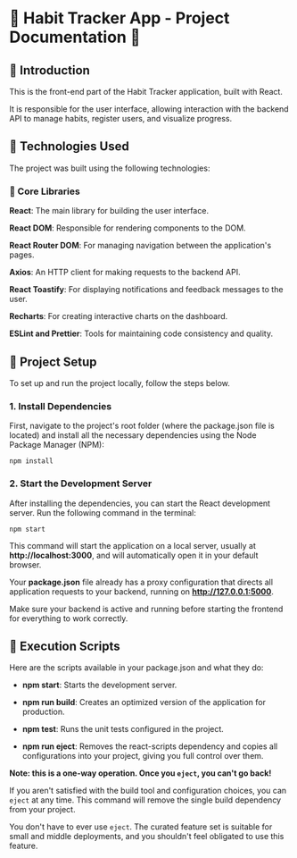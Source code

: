 # 📜 Habit Tracker App - Project Documentation 📜

## 🔷 Introduction

This is the front-end part of the Habit Tracker application, built with React.

It is responsible for the user interface, allowing interaction with the backend API to manage habits, register users, and visualize progress.

## 🔷 Technologies Used

The project was built using the following technologies:

### 🔹 Core Libraries

**React**: The main library for building the user interface.

**React DOM**: Responsible for rendering components to the DOM.

**React Router DOM**: For managing navigation between the application's pages.

**Axios**: An HTTP client for making requests to the backend API.

**React Toastify**: For displaying notifications and feedback messages to the user.

**Recharts**: For creating interactive charts on the dashboard.

**ESLint and Prettier**: Tools for maintaining code consistency and quality.

## 🔷 Project Setup

To set up and run the project locally, follow the steps below.

### 1. Install Dependencies

First, navigate to the project's root folder (where the package.json file is located) and install all the necessary dependencies using the Node Package Manager (NPM):

```
npm install
```

### 2. Start the Development Server

After installing the dependencies, you can start the React development server. Run the following command in the terminal:

```
npm start
```

This command will start the application on a local server, usually at **http://localhost:3000**, and will automatically open it in your default browser.

Your **package.json** file already has a proxy configuration that directs all application requests to your backend, running on **http://127.0.0.1:5000**.

Make sure your backend is active and running before starting the frontend for everything to work correctly.

## 🔷 Execution Scripts

Here are the scripts available in your package.json and what they do:

- **npm start**: Starts the development server.

- **npm run build**: Creates an optimized version of the application for production.

- **npm test**: Runs the unit tests configured in the project.

- **npm run eject**: Removes the react-scripts dependency and copies all configurations into your project, giving you full control over them.

**Note: this is a one-way operation. Once you `eject`, you can't go back!**

If you aren't satisfied with the build tool and configuration choices, you can `eject` at any time. This command will remove the single build dependency from your project.

You don't have to ever use `eject`. The curated feature set is suitable for small and middle deployments, and you shouldn't feel obligated to use this feature.
